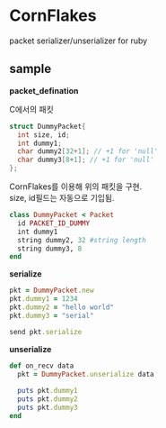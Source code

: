 CornFlakes
==========

packet serializer/unserializer for ruby



sample
----
__packet_defination__

C에서의 패킷
```C++
struct DummyPacket{
  int size, id;
  int dummy1;
  char dummy2[32+1]; // +1 for 'null'
  char dummy3[8+1]; // +1 for 'null'
};
```

CornFlakes를 이용해 위의 패킷을 구현.<br>
size, id필드는 자동으로 기입됨.
```ruby
class DummyPacket < Packet
  id PACKET_ID_DUMMY
  int dummy1
  string dummy2, 32 #string length
  string dummy3, 8
end
```


__serialize__
```ruby
pkt = DummyPacket.new
pkt.dummy1 = 1234
pkt.dummy2 = "hello world"
pkt.dummy3 = "serial"

send pkt.serialize
```


__unserialize__
```ruby
def on_recv data
  pkt = DummyPacket.unserialize data
  
  puts pkt.dummy1
  puts pkt.dummy2
  puts pkt.dummy3
end
```

